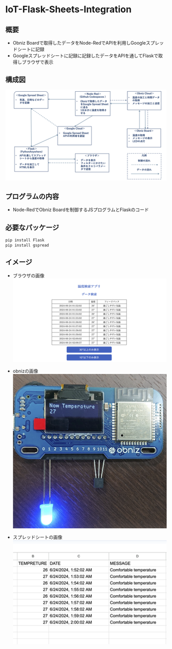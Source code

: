 # IoT-Flask-Sheets-Integration
## 概要
- Obniz Boardで取得したデータをNode-RedでAPIを利用しGoogleスプレッドシートに記録
- Googleスプレッドシートに記録に記録したデータをAPIを通してFlaskで取得しブラウザで表示

## 構成図
![構成イメージ](img/diagram.png)

## プログラムの内容
- Node-RedでObniz Boardを制御するJSプログラムとFlaskのコード

## 必要なパッケージ
```
pip install Flask
pip install gspread
```

## イメージ
- ブラウザの画像
![ブラウザイメージ](img/web.png)

- obnizの画像
![obnizイメージ](img/obniz.png)

- スプレッドシートの画像
![スプレッドシートイメージ](img/sheet.png)
